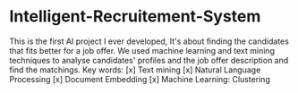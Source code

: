 # Intelligent-Recruitement-System
This is the first AI project I ever developed, It's about finding the candidates that fits better for a job offer.
We used machine learning and text mining techniques to analyse candidates' profiles and the job offer description and find the matchings.
Key words: 
  [x] Text mining
  [x] Natural Language Processing 
  [x] Document Embedding 
  [x] Machine Learning: Clustering
